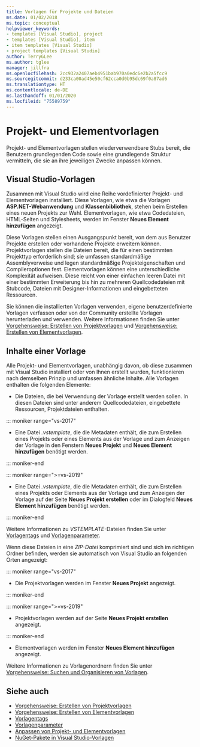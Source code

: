 ```yaml
---
title: Vorlagen für Projekte und Dateien
ms.date: 01/02/2018
ms.topic: conceptual
helpviewer_keywords:
- templates [Visual Studio], project
- templates [Visual Studio], item
- item templates [Visual Studio]
- project templates [Visual Studio]
author: TerryGLee
ms.author: tglee
manager: jillfra
ms.openlocfilehash: 2cc932a2407aeb4951bab970a0edc6e2b2a5fcc9
ms.sourcegitcommit: d233ca00ad45e50cf62cca0d0b95dc69f0a87ad6
ms.translationtype: HT
ms.contentlocale: de-DE
ms.lasthandoff: 01/01/2020
ms.locfileid: "75589759"
---
```

# <a name="project-and-item-templates"></a>Projekt- und Elementvorlagen

Projekt- und Elementvorlagen stellen wiederverwendbare Stubs bereit, die Benutzern grundlegenden Code sowie eine grundlegende Struktur vermitteln, die sie an ihre jeweiligen Zwecke anpassen können.

## <a name="visual-studio-templates"></a>Visual Studio-Vorlagen

Zusammen mit Visual Studio wird eine Reihe vordefinierter Projekt- und Elementvorlagen installiert. Diese Vorlagen, wie etwa die Vorlagen **ASP.NET-Webanwendung** und **Klassenbibliothek**, stehen beim Erstellen eines neuen Projekts zur Wahl. Elementvorlagen, wie etwa Codedateien, HTML-Seiten und Stylesheets, werden im Fenster **Neues Element hinzufügen** angezeigt.

Diese Vorlagen stellen einen Ausgangspunkt bereit, von dem aus Benutzer Projekte erstellen oder vorhandene Projekte erweitern können. Projektvorlagen stellen die Dateien bereit, die für einen bestimmten Projekttyp erforderlich sind; sie umfassen standardmäßige Assemblyverweise und legen standardmäßige Projekteigenschaften und Compileroptionen fest. Elementvorlagen können eine unterschiedliche Komplexität aufweisen. Diese reicht von einer einfachen leeren Datei mit einer bestimmten Erweiterung bis hin zu mehreren Quellcodedateien mit Stubcode, Dateien mit Designer-Informationen und eingebetteten Ressourcen.

Sie können die installierten Vorlagen verwenden, eigene benutzerdefinierte Vorlagen verfassen oder von der Community erstellte Vorlagen herunterladen und verwenden. Weitere Informationen finden Sie unter [Vorgehensweise: Erstellen von Projektvorlagen](../ide/how-to-create-project-templates.md) und [Vorgehensweise: Erstellen von Elementvorlagen](../ide/how-to-create-item-templates.md).

## <a name="contents-of-a-template"></a>Inhalte einer Vorlage

Alle Projekt- und Elementvorlagen, unabhängig davon, ob diese zusammen mit Visual Studio installiert oder von Ihnen erstellt wurden, funktionieren nach demselben Prinzip und umfassen ähnliche Inhalte. Alle Vorlagen enthalten die folgenden Elemente:

- Die Dateien, die bei Verwendung der Vorlage erstellt werden sollen. In diesen Dateien sind unter anderem Quellcodedateien, eingebettete Ressourcen, Projektdateien enthalten.

::: moniker range="vs-2017"

- Eine Datei *.vstemplate*, die die Metadaten enthält, die zum Erstellen eines Projekts oder eines Elements aus der Vorlage und zum Anzeigen der Vorlage in den Fenstern **Neues Projekt** und **Neues Element hinzufügen** benötigt werden.

::: moniker-end

::: moniker range=">=vs-2019"

- Eine Datei *.vstemplate*, die die Metadaten enthält, die zum Erstellen eines Projekts oder Elements aus der Vorlage und zum Anzeigen der Vorlage auf der Seite **Neues Projekt erstellen** oder im Dialogfeld **Neues Element hinzufügen** benötigt werden.

::: moniker-end

   Weitere Informationen zu *VSTEMPLATE*-Dateien finden Sie unter [Vorlagentags](template-tags.md) und [Vorlagenparameter](../ide/template-parameters.md).

Wenn diese Dateien in eine *ZIP-Datei* komprimiert sind und sich im richtigen Ordner befinden, werden sie automatisch von Visual Studio an folgenden Orten angezeigt:

::: moniker range="vs-2017"

- Die Projektvorlagen werden im Fenster **Neues Projekt** angezeigt.

::: moniker-end

::: moniker range=">=vs-2019"

- Projektvorlagen werden auf der Seite **Neues Projekt erstellen** angezeigt.

::: moniker-end

- Elementvorlagen werden im Fenster **Neues Element hinzufügen** angezeigt.

Weitere Informationen zu Vorlagenordnern finden Sie unter [Vorgehensweise: Suchen und Organisieren von Vorlagen](../ide/how-to-locate-and-organize-project-and-item-templates.md).

## <a name="see-also"></a>Siehe auch

- [Vorgehensweise: Erstellen von Projektvorlagen](../ide/how-to-create-project-templates.md)
- [Vorgehensweise: Erstellen von Elementvorlagen](../ide/how-to-create-item-templates.md)
- [Vorlagentags](template-tags.md)
- [Vorlagenparameter](../ide/template-parameters.md)
- [Anpassen von Projekt- und Elementvorlagen](../ide/customizing-project-and-item-templates.md)
- [NuGet-Pakete in Visual Studio-Vorlagen](/nuget/visual-studio-extensibility/visual-studio-templates)
